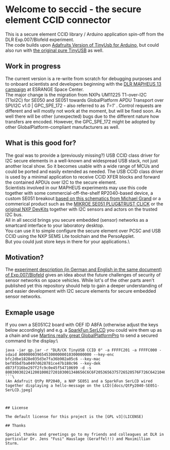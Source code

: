 # Welcome to seccid - the secure element CCID connector

This is a secure element CCID library / Arduino application spin-off from the DLR Exp.007/Blofeld experiment.\
The code builds upon [Adafruits Version of TinyUsb for Arduino](https://github.com/adafruit/Adafruit_TinyUSB_Arduino), but could also run with [the original pure TinyUSB](https://github.com/hathach/tinyusb) as well.

## Work in progress

The current version is a re-write from scratch for debugging purposes and to onboard scientists and developers beginning with the [DLR MAPHEUS 13 campaign](https://sscspace.com/esrange/rocket-ballon-activities/) at ESRANGE Space Center.\
The major change is the migration from NXPs UM11225 T1-over-I2C (T1oI2C) for SE050 and SE051 towards GlobalPlatform APDU Transport over SPI/I2C v1.0 | GPC_SPE_172 - also referred to as *T=1'* . Control requests are different and will mostly not work at the moment, but will be fixed soon. As well there will be other (unexpected) bugs due to the different nature how transfers are encoded. However, the GPC_SPE_172 might be adopted by other GlobalPlatform-compliant manufacturers as well.

## What is this good for?

The goal was to provide a (previously missing?) USB CCID class driver for I2C secure elements in a well-known and widespread USB stack, not just another local show. So it becomes usable with a wide range of MCUs and could be ported and easily extended as needed. The USB CCID class driver is used by a minimal application to receive CCID XFER blocks and forward the contained APDUs over I2C to the secure element.\
Scientists involved in our MAPHEUS experiments may use this code together with some commercial-off-the-shelf RP2040-based device, a custom SE051 breakout [based on this schematics from Michael Grand](https://github.com/mimok/se050-breakout) or a commerical product such as the [MIKROE SE051 PLUG&TRUST CLICK](https://www.mikroe.com/se051-plugtrust-click) or the [original NXP DevKits](https://nxp.com/SE051) together with I2C sensors and actors on the trusted I2C bus.\
All in all seccid brings you secure embedded (sensor) networks as a smartcard interface to your laboratory desktop.\
You can use it to simple configure the secure element over PCSC and USB CCID using the NXP SEMS Lite toolchain and the PersoApplet.\
But you could just store keys in there for your applications.\

## Motivation?

The [experiment description (in German and English in the same document) of Exp.007/Blofeld](docs/Exp007_Blofled%20MP12%20Experiment%20Description%20de_en.pdf) gives an idea about the future challenges of security of sensor networks on space vehicles. While lot's of the other parts aren't published yet this repository should help to gain a deeper understanding of and easier development with I2C secure elements for secure embedded sensor networks.

## Exmaple usage

If you own a SE051C2 board with OEF ID A8FA (otherwise adjust the keys below accordingly) and e.g. a [SparkFun SerLCD](https://github.com/sparkfun/OpenLCD) you could wire them up as a chain and use [Martins really great GlobalPlatformPro](https://github.com/martinpaljak/GlobalPlatformPro) to send a secured command to the display:\
```
java -jar gp.jar -r "DLR/CK TinyUSB CCID 0" -a FFFFC201 -a FFFFC000 -sdaid A0000003965453000000010300000000 --key-enc bfc2dbe1828e035d3e7fa36b902a05c6 --key-mac bef85bd7ba0497d628781ce47b188c96 --key-dek d873f316be297f2fc9c0e45f54710699 -d -s 80030030224120010002720103001348656C6C6F2053656375726520576F726C64210400020001
```\
(An Adafruit QtPy RP2040, a NXP SE051 and a SparkFun SerLCD wired together displaying a hello-message on the LCD)[docs/QtPy2040-SE051-SerLCD.jpeg]



## License

The default license for this project is the [GPL v3](LICENSE)

## Thanks

Special thanks and greetings go to my friends and colleagues at DLR in particular Dr. Jens "Fusi" Hauslage (Geraffel!!) and Maximillian Sturm.



